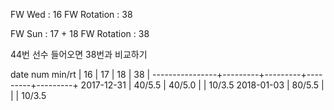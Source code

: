 FW Wed      : 16 
FW Rotation : 38

FW Sun      : 17 + 18
FW Rotation :      38


44번 선수 들어오면 38번과 비교하기

date num min/rt |    16   |    17   |    18   |    38   |
----------------+---------+---------+---------+---------+
2017-12-31      |  40/5.5 |  40/5.0 |         |  10/3.5
2018-01-03      |  80/5.5 |         |         |  10/3.5

